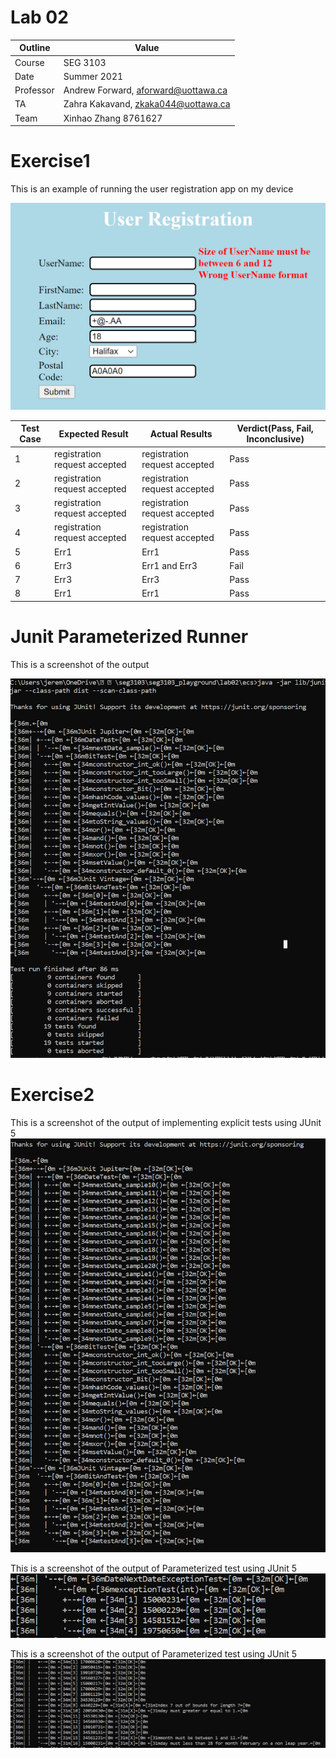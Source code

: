 # Lab 02

| Outline | Value |
| --- | --- |
| Course | SEG 3103 |
| Date | Summer 2021 |
| Professor | Andrew Forward, aforward@uottawa.ca |
| TA | Zahra Kakavand, zkaka044@uottawa.ca |
| Team | Xinhao Zhang 8761627 |

# Exercise1
This is an example of running the user registration app on my device

![Running Java in the console](https://github.com/JeReMy543/seg3103_playground/blob/main/lab02/assets/c3.PNG)

| Test Case | Expected Result | Actual Results | Verdict(Pass, Fail, Inconclusive)|
| --- | --- | --- | -- |
| 1 | registration request accepted | registration request accepted | Pass |
| 2 | registration request accepted | registration request accepted | Pass |
| 3 | registration request accepted | registration request accepted | Pass |
| 4 | registration request accepted | registration request accepted | Pass |
| 5 | Err1 | Err1 | Pass |
| 6 | Err3 | Err1 and Err3 | Fail |
| 7 | Err3 | Err3 | Pass |
| 8 | Err1 | Err1 | Pass |

# Junit Parameterized Runner

This is a screenshot of the output

![Running Java in the console](https://github.com/JeReMy543/seg3103_playground/blob/main/lab02/assets/c1.PNG)

# Exercise2

This is a screenshot of the output of implementing explicit tests using JUnit 5
![Running Java in the console](https://github.com/JeReMy543/seg3103_playground/blob/main/lab02/assets/c2.PNG)



This is a screenshot of the output of Parameterized test using JUnit 5
![Running Java in the console](https://github.com/JeReMy543/seg3103_playground/blob/main/lab02/assets/c4.PNG)


This is a screenshot of the output of Parameterized test using JUnit 5
![Running Java in the console](https://github.com/JeReMy543/seg3103_playground/blob/main/lab02/assets/c5.PNG)
